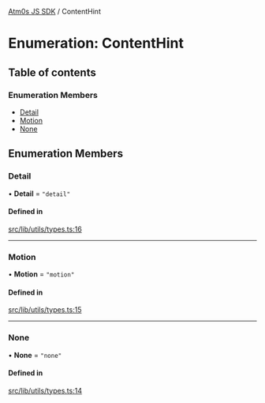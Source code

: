 [Atm0s JS SDK](../README.md) / ContentHint

# Enumeration: ContentHint

## Table of contents

### Enumeration Members

- [Detail](ContentHint.md#detail)
- [Motion](ContentHint.md#motion)
- [None](ContentHint.md#none)

## Enumeration Members

### Detail

• **Detail** = ``"detail"``

#### Defined in

[src/lib/utils/types.ts:16](https://github.com/8xFF/media-sdk-js/blob/42072f0/src/lib/utils/types.ts#L16)

___

### Motion

• **Motion** = ``"motion"``

#### Defined in

[src/lib/utils/types.ts:15](https://github.com/8xFF/media-sdk-js/blob/42072f0/src/lib/utils/types.ts#L15)

___

### None

• **None** = ``"none"``

#### Defined in

[src/lib/utils/types.ts:14](https://github.com/8xFF/media-sdk-js/blob/42072f0/src/lib/utils/types.ts#L14)
